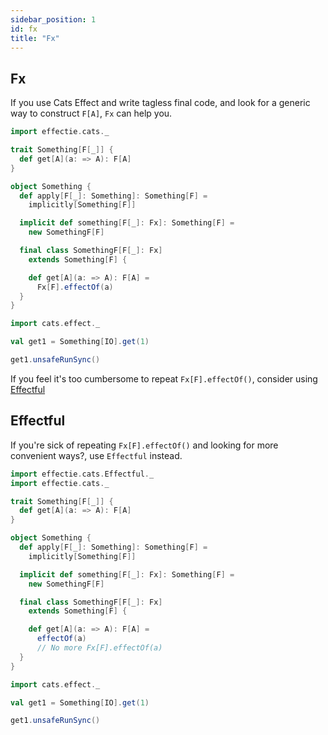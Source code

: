 ```yaml
---
sidebar_position: 1
id: fx
title: "Fx"
---
```


## Fx

If you use Cats Effect and write tagless final code, and look for a generic way to construct `F[A]`, `Fx` can help you.

```scala mdoc:reset-object
import effectie.cats._

trait Something[F[_]] {
  def get[A](a: => A): F[A]
}

object Something {
  def apply[F[_]: Something]: Something[F] =
    implicitly[Something[F]]

  implicit def something[F[_]: Fx]: Something[F] =
    new SomethingF[F]

  final class SomethingF[F[_]: Fx]
    extends Something[F] {

    def get[A](a: => A): F[A] =
      Fx[F].effectOf(a)
  }
}

import cats.effect._

val get1 = Something[IO].get(1)

get1.unsafeRunSync()
```

If you feel it's too cumbersome to repeat `Fx[F].effectOf()`, consider using [Effectful](#effectful)


## Effectful

If you're sick of repeating `Fx[F].effectOf()` and looking for more convenient ways?, use `Effectful` instead.

```scala mdoc:reset-object
import effectie.cats.Effectful._
import effectie.cats._

trait Something[F[_]] {
  def get[A](a: => A): F[A]
}

object Something {
  def apply[F[_]: Something]: Something[F] =
    implicitly[Something[F]]

  implicit def something[F[_]: Fx]: Something[F] =
    new SomethingF[F]

  final class SomethingF[F[_]: Fx]
    extends Something[F] {

    def get[A](a: => A): F[A] =
      effectOf(a)
      // No more Fx[F].effectOf(a)
  }
}

import cats.effect._

val get1 = Something[IO].get(1)

get1.unsafeRunSync()
```
